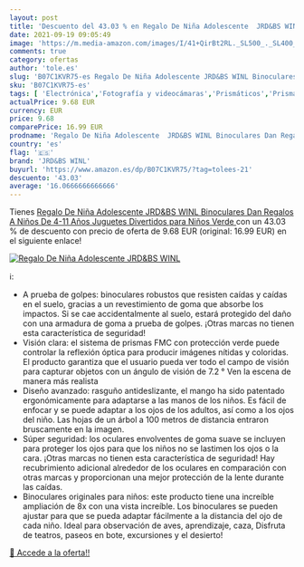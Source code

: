```yaml
---
layout: post
title: 'Descuento del 43.03 % en Regalo De Niña Adolescente  JRD&BS WINL '
date: 2021-09-19 09:05:49
image: 'https://m.media-amazon.com/images/I/41+QirBt2RL._SL500_._SL400_.jpg'
comments: true
category: ofertas
author: 'tole.es'
slug: 'B07C1KVR75-es Regalo De Niña Adolescente JRD&BS WINL Binoculares Dan...'
sku: 'B07C1KVR75-es'
tags: [ 'Electrónica','Fotografía y videocámaras','Prismáticos','Prismáticos, telescopios y óptica','jrd&bs winl','juguetes', ]
actualPrice: 9.68 EUR
currency: EUR
price: 9.68
comparePrice: 16.99 EUR
prodname: 'Regalo De Niña Adolescente  JRD&BS WINL Binoculares Dan Regalos A Niños De 4-11 Años  Juguetes Divertidos para Niños Verde '
country: 'es'
flag: '🇪🇸'
brand: 'JRD&BS WINL'
buyurl: 'https://www.amazon.es/dp/B07C1KVR75/?tag=tolees-21'
descuento: '43.03'
average: '16.0666666666666'
---
```


Tienes [Regalo De Niña Adolescente  JRD&BS WINL Binoculares Dan Regalos A Niños De 4-11 Años  Juguetes Divertidos para Niños Verde ](https://www.amazon.es/dp/B07C1KVR75/?tag=tolees-21) con un 43.03 % de descuento con precio de oferta de 9.68 EUR (original: 16.99 EUR) en el siguiente enlace!

[![Regalo De Niña Adolescente  JRD&BS WINL ](https://m.media-amazon.com/images/I/41+QirBt2RL._SL500_._SL400_.jpg)](https://www.amazon.es/dp/B07C1KVR75/?tag=tolees-21)

ℹ️:

- A prueba de golpes: binoculares robustos que resisten caídas y caídas en el suelo, gracias a un revestimiento de goma que absorbe los impactos. Si se cae accidentalmente al suelo, estará protegido del daño con una armadura de goma a prueba de golpes. ¡Otras marcas no tienen esta característica de seguridad!
- Visión clara: el sistema de prismas FMC con protección verde puede controlar la reflexión óptica para producir imágenes nítidas y coloridas. El producto garantiza que el usuario pueda ver todo el campo de visión para capturar objetos con un ángulo de visión de 7.2 ° Ven la escena de manera más realista
- Diseño avanzado: rasguño antideslizante, el mango ha sido patentado ergonómicamente para adaptarse a las manos de los niños. Es fácil de enfocar y se puede adaptar a los ojos de los adultos, así como a los ojos del niño. Las hojas de un árbol a 100 metros de distancia entraron bruscamente en la imagen.
- Súper seguridad: los oculares envolventes de goma suave se incluyen para proteger los ojos para que los niños no se lastimen los ojos o la cara. ¡Otras marcas no tienen esta característica de seguridad! Hay recubrimiento adicional alrededor de los oculares en comparación con otras marcas y proporcionan una mejor protección de la lente durante las caídas.
- Binoculares originales para niños: este producto tiene una increíble ampliación de 8x con una vista increíble. Los binoculares se pueden ajustar para que se pueda adaptar fácilmente a la distancia del ojo de cada niño. Ideal para observación de aves, aprendizaje, caza, Disfruta de teatros, paseos en bote, excursiones y el desierto!

[🛒 Accede a la oferta!!](https://www.amazon.es/dp/B07C1KVR75/?tag=tolees-21)
